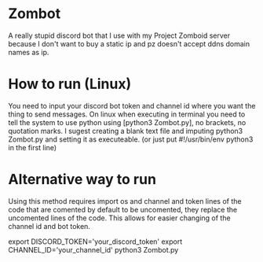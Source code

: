 # Zombot
A really stupid discord bot that I use with my Project Zomboid server because I don't want to buy a static ip and pz doesn't accept ddns domain names as ip.

# How to run (Linux)
You need to input your discord bot token and channel id where you want the thing to send messages.
On linux when executing in terminal you need to tell the system to use python using [python3 Zombot.py], no brackets, no quotation marks.
I sugest creating a blank text file and imputing python3 Zombot.py and setting it as executeable. (or just put #!/usr/bin/env python3 in the first line)

# Alternative way to run
Using this method requires import os and channel and token lines of the code that are comented by default to be uncomented, they replace the uncomented lines of the code.
This allows for easier changing of the channel id and bot token.

export DISCORD_TOKEN='your_discord_token'
export CHANNEL_ID='your_channel_id'
python3 Zombot.py
